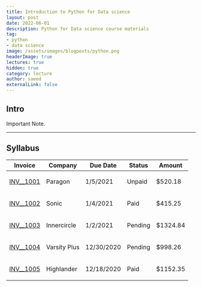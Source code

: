 ```yaml
---
title: Introduction to Python for Data science
layout: post
date: 2022-06-01
description: Python for Data science course materials
tag:
- python
- data science
image: /assets/images/blogposts/python.png
headerImage: true
lectures: true
hidden: true
category: lecture
author: saeed
externalLink: false
---
```


## Intro

<span class="evidence">Important Note.</span>

---

## Syllabus

  <table class="course">
    <thead>
      <tr>
        <th>Invoice</th>
        <th>Company</th>
        <th>Due Date</th>
        <th>Status</th>
        <th>Amount</th>
      </tr>
    </thead>
    <tbody>
      <tr>
        <td><a href="#">INV__1001</a></td>
        <td>Paragon</td>
        <td>1/5/2021</td>
        <td>
          <p class="status status-unpaid">Unpaid</p>
        </td>
        <td class="amount">$520.18</td>
      </tr>
      <tr>
        <td><a href="#">INV__1002</a></td>
        <td>Sonic</td>
        <td>1/4/2021</td>
        <td>
          <p class="status status-paid">Paid</p>
        </td>
        <td class="amount">$415.25</td>
      </tr>
      <tr>
        <td><a href="#">INV__1003</a></td>
        <td>Innercircle</td>
        <td>1/2/2021</td>
        <td>
          <p class="status status-pending">Pending</p>
        </td>
        <td class="amount">$1324.84</td>
      </tr>
      <tr>
        <td><a href="#">INV__1004</a></td>
        <td>Varsity Plus</td>
        <td>12/30/2020</td>
        <td>
          <p class="status status-pending">Pending</p>
        </td>
        <td class="amount">$998.26</td>
      </tr>
      <tr>
        <td><a href="#">INV__1005</a></td>
        <td>Highlander</td>
        <td>12/18/2020</td>
        <td>
          <p class="status status-paid">Paid</p>
        </td>
        <td class="amount">$1152.35</td>
      </tr>
    </tbody>
  </table>


